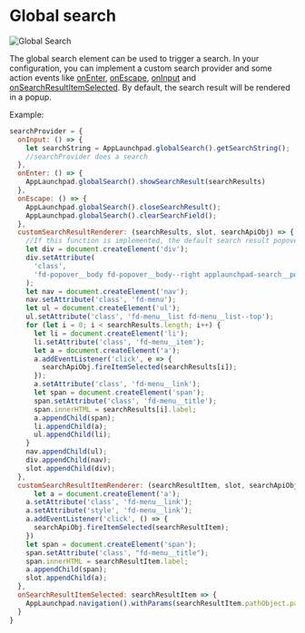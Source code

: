 <!-- meta
{
  "node": {
    "label": "Global search",
    "category": {
      "label": "Navigation",
      "collapsible": true
    },
    "metaData": {
      "categoryPosition": 3,
      "position": 2
    }
  }
}
meta -->
# Global search

![Global Search](assets/globalsearch.jpg)

The global search element can be used to trigger a search. In your configuration, you can implement a custom search provider and some action events like [onEnter](navigation-parameters-reference.md#searchProvider), [onEscape](navigation-parameters-reference.md#searchProvider), [onInput](navigation-parameters-reference.md#searchProvider) and [onSearchResultItemSelected](navigation-parameters-reference.md#searchProvider).
By default, the search result will be rendered in a popup.

Example:

```javascript
searchProvider = {
  onInput: () => {
    let searchString = AppLaunchpad.globalSearch().getSearchString();
    //searchProvider does a search
  },
  onEnter: () => {
    AppLaunchpad.globalSearch().showSearchResult(searchResults)
  },
  onEscape: () => {
    AppLaunchpad.globalSearch().closeSearchResult();
    AppLaunchpad.globalSearch().clearSearchField();
  },
  customSearchResultRenderer: (searchResults, slot, searchApiObj) => {
    //If this function is implemented, the default search result popover will not be displayed.
    let div = document.createElement('div');
    div.setAttribute(
      'class',
      'fd-popover__body fd-popover__body--right applaunchpad-search__popover__body'
    );
    let nav = document.createElement('nav');
    nav.setAttribute('class', 'fd-menu');
    let ul = document.createElement('ul');
    ul.setAttribute('class', 'fd-menu__list fd-menu__list--top');
    for (let i = 0; i < searchResults.length; i++) {
      let li = document.createElement('li');
      li.setAttribute('class', 'fd-menu__item');
      let a = document.createElement('a');
      a.addEventListener('click', e => {
        searchApiObj.fireItemSelected(searchResults[i]);
      });
      a.setAttribute('class', 'fd-menu__link');
      let span = document.createElement('span');
      span.setAttribute('class', 'fd-menu__title');
      span.innerHTML = searchResults[i].label;
      a.appendChild(span);
      li.appendChild(a);
      ul.appendChild(li);
    }
    nav.appendChild(ul);
    div.appendChild(nav);
    slot.appendChild(div);
  },
  customSearchResultItemRenderer: (searchResultItem, slot, searchApiObj) => {
      let a = document.createElement('a');
    a.setAttribute('class', 'fd-menu__link');
    a.setAttribute('style', 'fd-menu__link');
    a.addEventListener('click', () => {
      searchApiObj.fireItemSelected(searchResultItem);
    })
    let span = document.createElement('span');
    span.setAttribute('class', "fd-menu__title");
    span.innerHTML = searchResultItem.label;
    a.appendChild(span);
    slot.appendChild(a);
  },
  onSearchResultItemSelected: searchResultItem => {
    AppLaunchpad.navigation().withParams(searchResultItem.pathObject.params).navigate(searchResultItem.pathObject.link);
  }
}
```